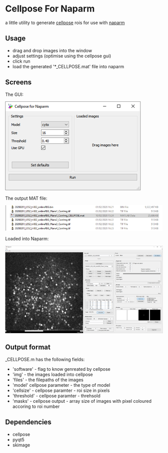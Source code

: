 # Cellpose For Naparm
a little utility to generate [cellpose](https://github.com/MouseLand/cellpose) rois for use with [naparm](https://github.com/llerussell/Naparm)

## Usage
* drag and drop images into the window
* adjust settings (optimise using the cellpose gui)
* click run
* load the generated '*_CELLPOSE.mat' file into naparm

## Screens
The GUI:

![image](screenshots/screen1.PNG)


The output MAT file:

![image](screenshots/screen3.PNG)


Loaded into Naparm:

![image](screenshots/screen4.PNG)


## Output format
_CELLPOSE.m has the following fields:
* 'software' - flag to know genreated by cellpose
* 'img' - the images loaded into cellpose
* 'files' - the filepaths of the images
* 'model' cellpose parameter - the type of model
* 'cellsize' - cellpose paramter - roi size in pixels
* 'threshold' - cellpose paramter - threhsold
* 'masks' - cellpose output - array size of images with pixel coloured accoring to roi number



## Dependencies
* cellpose
* pyqt5
* skimage
